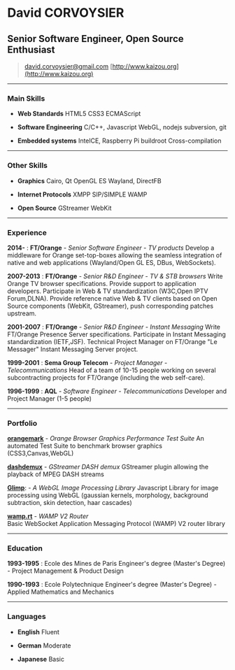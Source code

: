 # David CORVOYSIER
## Senior Software Engineer, Open Source Enthusiast

> [david.corvoysier@gmail.com](david.corvoysier@gmail.com)
> [http://www.kaizou.org](http://www.kaizou.org)

---

### Main Skills

* **Web Standards**
  HTML5
  CSS3
  ECMAScript

* **Software Engineering**
  C/C++, Javascript
  WebGL, nodejs
  subversion, git

* **Embedded systems**
  IntelCE, Raspberry Pi
  buildroot
  Cross-compilation

---

### Other Skills

* **Graphics**
  Cairo, Qt
  OpenGL ES
  Wayland, DirectFB

* **Internet Protocols**
  XMPP
  SIP/SIMPLE
  WAMP

* **Open Source**
  GStreamer
  WebKit

---

### Experience

__2014-__ : **FT/Orange** - *Senior Software Engineer - TV products*
  Develop a middleware for Orange set-top-boxes allowing the seamless integration of native and web applications (Wayland/Open GL ES, DBus, WebSockets).

__2007-2013__ : **FT/Orange** - *Senior R&D Engineer - TV & STB browsers*
  Write Orange TV browser specifications. Provide support to application developers. Participate in Web & TV standardization (W3C,Open IPTV Forum,DLNA). Provide reference native Web & TV clients based on Open Source components (WebKit, GStreamer), push corresponding patches upstream.

__2001-2007__ : **FT/Orange** - *Senior R&D Engineer - Instant Messaging*
  Write FT/Orange Presence Server specifications. Participate in Instant Messaging standardization (IETF,JSF). Technical Project Manager on FT/Orange "Le Messager" Instant Messaging Server project.

__1999-2001__ : **Sema Group Telecom** - *Project Manager - Telecommunications*
  Head of a team of 10-15 people working on several subcontracting projects for FT/Orange (including the web self-care).

__1996-1999__ : **AQL** - *Software Engineer - Telecommunications*
  Developer and Project Manager (1-5 people)

---

### Portfolio

**[orangemark](http://orange-opensource.github.io/orangemark/)** - *Orange Browser Graphics Performance Test Suite*
  An automated Test Suite to benchmark browser graphics (CSS3,Canvas,WebGL)

**[dashdemux](https://github.com/Orange-OpenSource/gstdashdemux)** - *GStreamer DASH demux*
  GStreamer plugin allowing the playback of MPEG DASH streams
  
**[Glimp](https://github.com/Orange-OpenSource/glimp)**: - *A WebGL Image Processing Library*
  Javascript Library for image processing using WebGL (gaussian kernels, morphology, background subtraction, skin detection, haar cascades)

**[wamp.rt](https://www.npmjs.org/package/wamp.rt)** - *WAMP V2 Router*  
  Basic WebSocket Application Messaging Protocol (WAMP) V2 router library

---

### Education

__1993-1995__ : Ecole des Mines de Paris
  Engineer's degree (Master's Degree) - Project Management & Product Design

__1990-1993__ : Ecole Polytechnique
  Engineer's degree (Master's Degree) - Applied Mathematics and Mechanics

---

### Languages

* **English**
  Fluent

* **German**
  Moderate

* **Japanese**
  Basic

